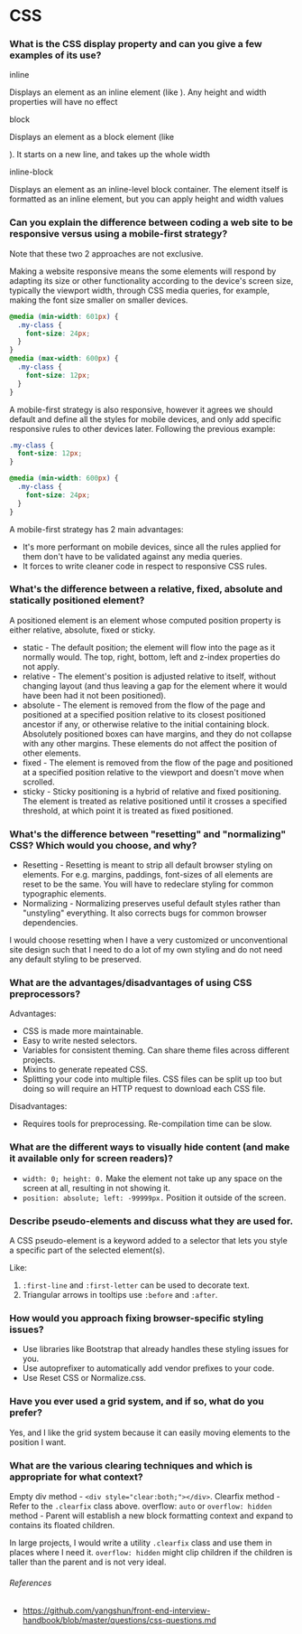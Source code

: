 # CSS

### What is the CSS display property and can you give a few examples of its use?

inline

Displays an element as an inline element (like <span>). Any height and width properties will have no effect

block

Displays an element as a block element (like <p>). It starts on a new line, and takes up the whole width

inline-block

Displays an element as an inline-level block container. The element itself is formatted as an inline element, but you can apply height and width values

### Can you explain the difference between coding a web site to be responsive versus using a mobile-first strategy?

Note that these two 2 approaches are not exclusive.

Making a website responsive means the some elements will respond by adapting its size or other functionality according to the device's screen size, typically the viewport width, through CSS media queries, for example, making the font size smaller on smaller devices.

```css
@media (min-width: 601px) {
  .my-class {
    font-size: 24px;
  }
}
@media (max-width: 600px) {
  .my-class {
    font-size: 12px;
  }
}
```

A mobile-first strategy is also responsive, however it agrees we should default and define all the styles for mobile devices, and only add specific responsive rules to other devices later. Following the previous example:

```css
.my-class {
  font-size: 12px;
}

@media (min-width: 600px) {
  .my-class {
    font-size: 24px;
  }
}
```

A mobile-first strategy has 2 main advantages:

- It's more performant on mobile devices, since all the rules applied for them don't have to be validated against any media queries.
- It forces to write cleaner code in respect to responsive CSS rules.

### What's the difference between a relative, fixed, absolute and statically positioned element?

A positioned element is an element whose computed position property is either relative, absolute, fixed or sticky.

- static - The default position; the element will flow into the page as it normally would. The top, right, bottom, left and z-index properties do not apply.
- relative - The element's position is adjusted relative to itself, without changing layout (and thus leaving a gap for the element where it would have been had it not been positioned).
- absolute - The element is removed from the flow of the page and positioned at a specified position relative to its closest positioned ancestor if any, or otherwise relative to the initial containing block. Absolutely positioned boxes can have margins, and they do not collapse with any other margins. These elements do not affect the position of other elements.
- fixed - The element is removed from the flow of the page and positioned at a specified position relative to the viewport and doesn't move when scrolled.
- sticky - Sticky positioning is a hybrid of relative and fixed positioning. The element is treated as relative positioned until it crosses a specified threshold, at which point it is treated as fixed positioned.

### What's the difference between "resetting" and "normalizing" CSS? Which would you choose, and why?

- Resetting - Resetting is meant to strip all default browser styling on elements. For e.g. margins, paddings, font-sizes of all elements are reset to be the same. You will have to redeclare styling for common typographic elements.
- Normalizing - Normalizing preserves useful default styles rather than "unstyling" everything. It also corrects bugs for common browser dependencies.

I would choose resetting when I have a very customized or unconventional site design such that I need to do a lot of my own styling and do not need any default styling to be preserved.

### What are the advantages/disadvantages of using CSS preprocessors?

Advantages:

- CSS is made more maintainable.
- Easy to write nested selectors.
- Variables for consistent theming. Can share theme files across different projects.
- Mixins to generate repeated CSS.
- Splitting your code into multiple files. CSS files can be split up too but doing so will require an HTTP request to download each CSS file.

Disadvantages:

- Requires tools for preprocessing. Re-compilation time can be slow.

### What are the different ways to visually hide content (and make it available only for screen readers)?

- `width: 0; height: 0.` Make the element not take up any space on the screen at all, resulting in not showing it.
- `position: absolute; left: -99999px.` Position it outside of the screen.

### Describe pseudo-elements and discuss what they are used for.

A CSS pseudo-element is a keyword added to a selector that lets you style a specific part of the selected element(s).

Like:

1. `:first-line` and `:first-letter` can be used to decorate text.
2. Triangular arrows in tooltips use `:before` and `:after`.

### How would you approach fixing browser-specific styling issues?

- Use libraries like Bootstrap that already handles these styling issues for you.
- Use autoprefixer to automatically add vendor prefixes to your code.
- Use Reset CSS or Normalize.css.

### Have you ever used a grid system, and if so, what do you prefer?

Yes, and I like the grid system because it can easily moving elements to the position I want.

### What are the various clearing techniques and which is appropriate for what context?

Empty div method - `<div style="clear:both;"></div>`.
Clearfix method - Refer to the `.clearfix` class above.
overflow: `auto` or `overflow: hidden` method - Parent will establish a new block formatting context and expand to contains its floated children.

In large projects, I would write a utility `.clearfix` class and use them in places where I need it. `overflow: hidden` might clip children if the children is taller than the parent and is not very ideal.

###### References

- https://github.com/yangshun/front-end-interview-handbook/blob/master/questions/css-questions.md
